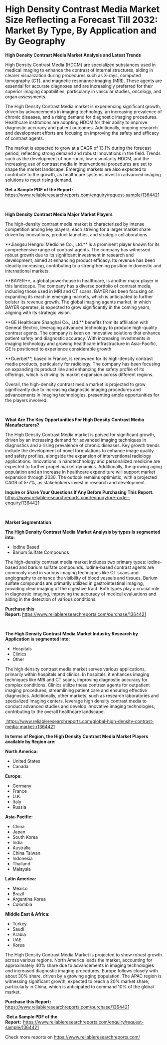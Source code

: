 <p><h1>High Density Contrast Media Market Size Reflecting a Forecast Till 2032: Market By Type, By Application and By Geography</h1></p><p><strong>High Density Contrast Media Market Analysis and Latest Trends</strong></p>
<p><p>High Density Contrast Media (HDCM) are specialized substances used in medical imaging to enhance the contrast of internal structures, aiding in clearer visualization during procedures such as X-rays, computed tomography (CT), and magnetic resonance imaging (MRI). These agents are essential for accurate diagnoses and are increasingly preferred for their superior imaging capabilities, particularly in vascular studies, oncology, and organ assessments.</p><p>The High Density Contrast Media market is experiencing significant growth, driven by advancements in imaging technology, an increasing prevalence of chronic diseases, and a rising demand for diagnostic imaging procedures. Healthcare institutions are adopting HDCM for their ability to improve diagnostic accuracy and patient outcomes. Additionally, ongoing research and development efforts are focusing on improving the safety and efficacy of contrast agents.</p><p>The market is expected to grow at a CAGR of 13.1% during the forecast period, reflecting strong demand and robust innovations in the field. Trends such as the development of non-ionic, low-osmolarity HDCM, and the increasing use of contrast media in interventional procedures are set to shape the market landscape. Emerging markets are also expected to contribute to the growth, as healthcare systems invest in advanced imaging solutions to meet rising demand.</p></p>
<p><strong>Get a Sample PDF of the Report:&nbsp;</strong> <a href="https://www.reliableresearchreports.com/enquiry/request-sample/1364421?utm_campaign=3353&utm_medium=2&utm_source=Github&utm_content=ia&utm_term=27032025&utm_id=high-density-contrast-media">https://www.reliableresearchreports.com/enquiry/request-sample/1364421</a></p>
<p>&nbsp;</p>
<p><strong>High Density Contrast Media Major Market Players</strong></p>
<p><p>The high-density contrast media market is characterized by intense competition among key players, each striving for a larger market share driven by innovations, product launches, and strategic collaborations.</p><p>**Jiangsu Hengrui Medicine Co., Ltd.** is a prominent player known for its comprehensive range of contrast agents. The company has witnessed robust growth due to its significant investment in research and development, aimed at enhancing product efficacy. Its revenue has been steadily increasing, contributing to a strengthening position in domestic and international markets.</p><p>**BAYER**, a global powerhouse in healthcare, is another major player in this landscape. The company has a diverse portfolio of contrast media, including those used in MRI and CT scans. BAYER has been focusing on expanding its reach in emerging markets, which is anticipated to further bolster its revenue growth. The global imaging agents market, in which BAYER operates, is expected to grow significantly in the coming years, aligning with its strategic vision.</p><p>**GE Healthcare Shanghai Co., Ltd.** benefits from its affiliation with General Electric, leveraging advanced technology to produce high-quality contrast agents. The company is keen on innovative solutions that enhance patient safety and diagnostic accuracy. With increasing investments in imaging technology and growing healthcare infrastructure in Asia-Pacific, GE is positioned to experience considerable growth.</p><p>**Guerbet**, based in France, is renowned for its high-density contrast media products, particularly for radiology. The company has been focusing on expanding its product line and enhancing the safety profile of its offerings, which is driving its market expansion across different regions.</p><p>Overall, the high-density contrast media market is projected to grow significantly due to increasing diagnostic imaging procedures and advancements in imaging technologies, presenting ample opportunities for the players involved.</p></p>
<p>&nbsp;</p>
<p><strong>What Are The Key Opportunities For High Density Contrast Media Manufacturers?</strong></p>
<p><p>The High Density Contrast Media market is poised for significant growth, driven by an increasing demand for advanced imaging techniques in diagnostics and a rising prevalence of chronic diseases. Key growth trends include the development of novel formulations to enhance image quality and safety profiles, alongside the expansion of interventional radiology applications. Innovations in nanotechnology and personalized medicine are expected to further propel market dynamics. Additionally, the growing aging population and an increase in healthcare expenditure will support market expansion through 2030. The outlook remains optimistic, with a projected CAGR of 5-7%, as stakeholders invest in research and development.</p></p>
<p><strong>Inquire or Share Your Questions If Any Before Purchasing This Report:</strong> <a href="https://www.reliableresearchreports.com/enquiry/pre-order-enquiry/1364421?utm_campaign=3353&utm_medium=2&utm_source=Github&utm_content=ia&utm_term=27032025&utm_id=high-density-contrast-media">https://www.reliableresearchreports.com/enquiry/pre-order-enquiry/1364421</a></p>
<p>&nbsp;</p>
<p><strong>Market Segmentation</strong></p>
<p><strong>The High Density Contrast Media Market Analysis by types is segmented into:</strong></p>
<p><ul><li>Iodine Based</li><li>Barium Sulfate Compounds</li></ul></p>
<p><p>The high-density contrast media market includes two primary types: iodine-based and barium sulfate compounds. Iodine-based contrast agents are commonly used in various imaging techniques like CT scans and angiography to enhance the visibility of blood vessels and tissues. Barium sulfate compounds are primarily utilized in gastrointestinal imaging, providing clear imaging of the digestive tract. Both types play a crucial role in diagnostic imaging, improving the accuracy of medical evaluations and aiding in the detection of various conditions.</p></p>
<p><strong>Purchase this Report:&nbsp;</strong><a href="https://www.reliableresearchreports.com/purchase/1364421?utm_campaign=3353&utm_medium=2&utm_source=Github&utm_content=ia&utm_term=27032025&utm_id=high-density-contrast-media">https://www.reliableresearchreports.com/purchase/1364421</a></p>
<p>&nbsp;</p>
<p><strong>The High Density Contrast Media Market Industry Research by Application is segmented into:</strong></p>
<p><ul><li>Hospitals</li><li>Clinics</li><li>Other</li></ul></p>
<p><p>The high density contrast media market serves various applications, primarily within hospitals and clinics. In hospitals, it enhances imaging techniques like MRI and CT scans, improving diagnostic accuracy for complex conditions. Clinics utilize these contrast agents for outpatient imaging procedures, streamlining patient care and ensuring effective diagnostics. Additionally, other markets, such as research laboratories and specialized imaging centers, leverage high density contrast media to conduct advanced studies and develop innovative imaging technologies, contributing to the overall healthcare landscape.</p></p>
<p><a href="https://www.reliableresearchreports.com/global-high-density-contrast-media-market-r1364421?utm_campaign=3353&utm_medium=2&utm_source=Github&utm_content=ia&utm_term=27032025&utm_id=high-density-contrast-media">&nbsp;https://www.reliableresearchreports.com/global-high-density-contrast-media-market-r1364421</a></p>
<p><strong>In terms of Region, the High Density Contrast Media Market Players available by Region are:</strong></p>
<p>
    <p> <strong> North America: </strong>
        <ul>
            <li>United States</li>
            <li>Canada</li>
        </ul>
        </p> 
    <p> <strong> Europe: </strong>
        <ul>
            <li>Germany</li>
            <li>France</li>
            <li>U.K.</li>
            <li>Italy</li>
            <li>Russia</li>
        </ul>
        </p> 
    <p> <strong> Asia-Pacific: </strong>
        <ul>
            <li>China</li>
            <li>Japan</li>
            <li>South Korea</li>
            <li>India</li>
            <li>Australia</li>
            <li>China Taiwan</li>
            <li>Indonesia</li>
            <li>Thailand</li>
            <li>Malaysia</li>
        </ul>
        </p> 
    <p> <strong> Latin America: </strong>
        <ul>
            <li>Mexico</li>
            <li>Brazil</li>
            <li>Argentina Korea</li>
            <li>Colombia</li>
        </ul>
        </p> 
    <p> <strong> Middle East & Africa: </strong>
        <ul>
            <li>Turkey</li>
            <li>Saudi</li>
            <li>Arabia</li>
            <li>UAE</li>
            <li>Korea</li>
        </ul>
    </p>
    </p>
<p><p>The High Density Contrast Media Market is projected to show robust growth across various regions. North America leads the market, accounting for approximately 40% share due to advancements in imaging technologies and increased diagnostic imaging procedures. Europe follows closely with about 30% share, driven by a growing aging population. The APAC region is witnessing significant growth, expected to reach a 20% market share, particularly in China, which is anticipated to command 10% of the global market.</p></p>
<p><strong>Purchase this Report: </strong><a href="https://www.reliableresearchreports.com/purchase/1364421?utm_campaign=3353&utm_medium=2&utm_source=Github&utm_content=ia&utm_term=27032025&utm_id=high-density-contrast-media">https://www.reliableresearchreports.com/purchase/1364421</a></p>
<p>&nbsp;<strong>Get a Sample PDF of the Report:&nbsp;&nbsp;</strong><a href="https://www.reliableresearchreports.com/enquiry/request-sample/1364421?utm_campaign=3353&utm_medium=2&utm_source=Github&utm_content=ia&utm_term=27032025&utm_id=high-density-contrast-media">https://www.reliableresearchreports.com/enquiry/request-sample/1364421</a></p>
<p><strong></strong></p>
<p>Check more reports on <a href="https://www.reliableresearchreports.com/?utm_campaign=3353&utm_medium=2&utm_source=Github&utm_content=ia&utm_term=27032025&utm_id=high-density-contrast-media">https://www.reliableresearchreports.com/</a></p>